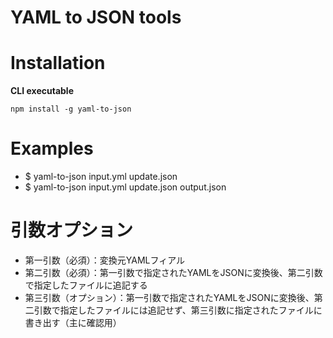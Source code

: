# YAML to JSON tools

# Installation

**CLI executable**
```
npm install -g yaml-to-json
```

# Examples

- $ yaml-to-json input.yml update.json
- $ yaml-to-json input.yml update.json output.json

# 引数オプション

- 第一引数（必須）：変換元YAMLフィアル
- 第二引数（必須）：第一引数で指定されたYAMLをJSONに変換後、第二引数で指定したファイルに追記する
- 第三引数（オプション）：第一引数で指定されたYAMLをJSONに変換後、第二引数で指定したファイルには追記せず、第三引数に指定されたファイルに書き出す（主に確認用）
